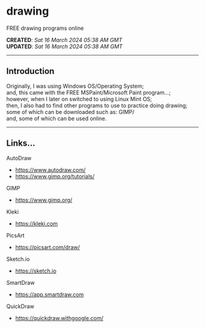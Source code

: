# drawing
FREE drawing programs online

**CREATED**: *Sat 16 March 2024 05:38 AM GMT*  
**UPDATED**: *Sat 16 March 2024 05:38 AM GMT*  

-----

## Introduction

Originally, I was using Windows OS/Operating System;  
and, this came with the FREE MSPaint/Microsoft Paint program...;  
however, when I later on switched to using Linux Mint OS;  
then, I also had to find other programs to use to practice doing drawing;    
some of which can be downloaded such as: GIMP/  
and, some of which can be used online.     

-----

## Links...

AutoDraw  
- https://www.autodraw.com/  
- https://www.gimp.org/tutorials/  
  
GIMP  
- https://www.gimp.org/  

Kleki  
- https://kleki.com

PicsArt  
- https://picsart.com/draw/  

Sketch.io  
- https://sketch.io  

SmartDraw  
- https://app.smartdraw.com  

QuickDraw  
- https://quickdraw.withgoogle.com/

